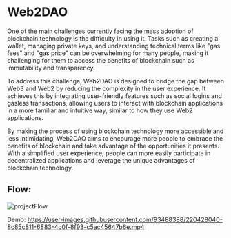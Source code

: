 # Web2DAO

One of the main challenges currently facing the mass adoption of blockchain technology is the difficulty in using it. Tasks such as creating a wallet, managing private keys, and understanding technical terms like "gas fees" and "gas price" can be overwhelming for many people, making it challenging for them to access the benefits of blockchain such as immutability and transparency.

To address this challenge, Web2DAO is designed to bridge the gap between Web3 and Web2 by reducing the complexity in the user experience. It achieves this by integrating user-friendly features such as social logins and gasless transactions, allowing users to interact with blockchain applications in a more familiar and intuitive way, similar to how they use Web2 applications.

By making the process of using blockchain technology more accessible and less intimidating, Web2DAO aims to encourage more people to embrace the benefits of blockchain and take advantage of the opportunities it presents. With a simplified user experience, people can more easily participate in decentralized applications and leverage the unique advantages of blockchain technology.

## Flow:
![projectFlow](https://user-images.githubusercontent.com/93488388/219900673-dc1d9285-5cfe-4bb9-9349-9fcf06fcec9b.png)

Demo:
https://user-images.githubusercontent.com/93488388/220428040-8c85c811-6883-4c0f-8f93-c5ac45647b6e.mp4




